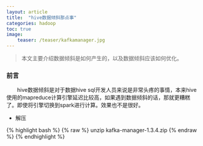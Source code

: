 ```yaml
---
layout: article
title:  "hive数据倾斜那点事"
categories: hadoop
toc: true
image:
    teaser: /teaser/kafkamanager.jpg
---
```


> 本文主要介绍数据倾斜是如何产生的，以及数据倾斜应该如何优化。


### 前言
&emsp;&emsp;hive数据倾斜是对于数据hive sql开发人员来说是非常头疼的事情，本来hive使用的mapreduce计算引擎延迟比较高，如果遇到数据倾斜的话，那就更糟糕了。即使将引擎切换到spark进行计算。效果也不是很好。



* 解压

{% highlight bash %}
{% raw %}
unzip kafka-manager-1.3.4.zip
{% endraw %}
{% endhighlight %}
